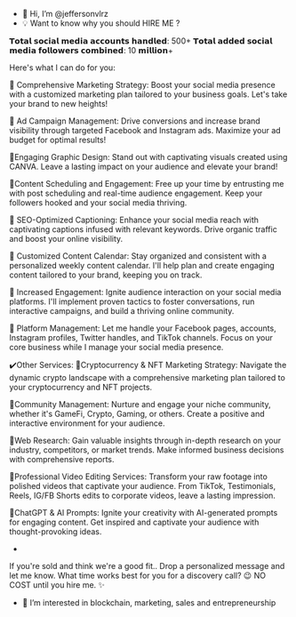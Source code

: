 - 👋 Hi, I’m @jeffersonvlrz
- 💡 Want to know why you should HIRE ME ?

𝗧𝗼𝘁𝗮𝗹 𝘀𝗼𝗰𝗶𝗮𝗹 𝗺𝗲𝗱𝗶𝗮 𝗮𝗰𝗰𝗼𝘂𝗻𝘁𝘀 𝗵𝗮𝗻𝗱𝗹𝗲𝗱: 500+
𝗧𝗼𝘁𝗮𝗹 𝗮𝗱𝗱𝗲𝗱 𝘀𝗼𝗰𝗶𝗮𝗹 𝗺𝗲𝗱𝗶𝗮 𝗳𝗼𝗹𝗹𝗼𝘄𝗲𝗿𝘀 𝗰𝗼𝗺𝗯𝗶𝗻𝗲𝗱: 10 𝗺𝗶𝗹𝗹𝗶𝗼𝗻+

Here's what I can do for you:

📌 Comprehensive Marketing Strategy: Boost your social media presence with a customized marketing plan tailored to your business goals. Let's take your brand to new heights!

📌 Ad Campaign Management: Drive conversions and increase brand visibility through targeted Facebook and Instagram ads. Maximize your ad budget for optimal results!

📌Engaging Graphic Design: Stand out with captivating visuals created using CANVA. Leave a lasting impact on your audience and elevate your brand!

📌Content Scheduling and Engagement: Free up your time by entrusting me with post scheduling and real-time audience engagement. Keep your followers hooked and your social media thriving.

📌 SEO-Optimized Captioning: Enhance your social media reach with captivating captions infused with relevant keywords. Drive organic traffic and boost your online visibility.

📌 Customized Content Calendar: Stay organized and consistent with a personalized weekly content calendar. I'll help plan and create engaging content tailored to your brand, keeping you on track.

📌 Increased Engagement: Ignite audience interaction on your social media platforms. I'll implement proven tactics to foster conversations, run interactive campaigns, and build a thriving online community.

📌 Platform Management: Let me handle your Facebook pages, accounts, Instagram profiles, Twitter handles, and TikTok channels. Focus on your core business while I manage your social media presence.

✔️Other Services:
📌Cryptocurrency & NFT Marketing Strategy: Navigate the dynamic crypto landscape with a comprehensive marketing plan tailored to your cryptocurrency and NFT projects.

📌Community Management: Nurture and engage your niche community, whether it's GameFi, Crypto, Gaming, or others. Create a positive and interactive environment for your audience.

📌Web Research: Gain valuable insights through in-depth research on your industry, competitors, or market trends. Make informed business decisions with comprehensive reports.

📌Professional Video Editing Services: Transform your raw footage into polished videos that captivate your audience. From TikTok, Testimonials, Reels, IG/FB Shorts edits to corporate videos, leave a lasting impression.

📌ChatGPT & AI Prompts: Ignite your creativity with AI-generated prompts for engaging content. Get inspired and captivate your audience with thought-provoking ideas.

-

If you're sold and think we're a good fit..
Drop a personalized message and let me know.
What time works best for you for a discovery call? 😉
NO COST until you hire me. ✨

- 👀 I’m interested in blockchain, marketing, sales and entrepreneurship


<!---
jeffersonvlrz/jeffersonvlrz is a ✨ special ✨ repository because its `README.md` (this file) appears on your GitHub profile.
You can click the Preview link to take a look at your changes.
--->
